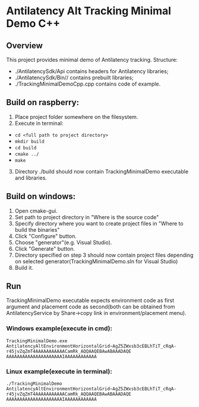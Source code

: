 # Antilatency Alt Tracking Minimal Demo C++

## Overview
This project provides minimal demo of Antilatency tracking.
Structure: 
* ./AntilatencySdk/Api contains headers for Antilatency libraries;
* ./AntilatencySdk/Bin/<os>/<architecture> contains prebuilt libraries;
* ./TrackingMinimalDemoCpp.cpp contains code of example.

## Build on raspberry:
1) Place project folder somewhere on the filesystem.
2) Execute in terminal:
  * `cd <full path to project directory>`
  * `mkdir build`
  * `cd build`
  * `cmake ../`
  * `make`
  
3) Directory ./build should now contain TrackingMinimalDemo executable and libraries.

## Build on windows:
1) Open cmake-gui. 
2) Set path to project directory in "Where is the source code"
3) Specify directory where you want to create project files in "Where to build the binaries"
4) Click "Configure" button.
5) Choose "generator"(e.g. Visual Studio).
6) Click "Generate" button.
7) Directory specified on step 3 should now contain project files depending on selected generator(TrackingMinimalDemo.sln for Visual Studio)
8) Build it.

## Run
TrackingMinimalDemo executable expects environment code as first argument and placement code as second(both can be obtained from AntilatencyService by Share->copy link in environment/placement menu). 

### Windows example(execute in cmd):
`TrackingMinimalDemo.exe AntilatencyAltEnvironmentHorizontalGrid~AgZ5ZWxsb3cEBLhTiT_cRqA-r45jvZqZmT4AAAAAAAAAAACamRk_AQQAAQEBAwABAAADAQE AAAAAAAAAAAAAAAAAAAAAIAAAAAAAAAAAA`


### Linux example(execute in terminal): 
`./TrackingMinimalDemo AntilatencyAltEnvironmentHorizontalGrid~AgZ5ZWxsb3cEBLhTiT_cRqA-r45jvZqZmT4AAAAAAAAAAACamRk_AQQAAQEBAwABAAADAQE AAAAAAAAAAAAAAAAAAAAAIAAAAAAAAAAAA`


